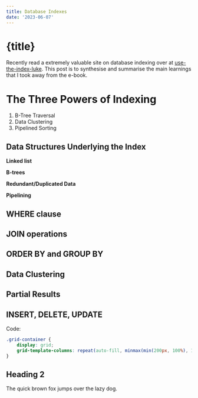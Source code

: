 ```yaml
---
title: Database Indexes
date: '2023-06-07'
---
```


# {title}

Recently read a extremely valuable site on database indexing over at [use-the-index-luke](https://use-the-index-luke.com/).
This post is to synthesise and summarise the main learnings that I took away from the e-book.

# The Three Powers of Indexing

1. B-Tree Traversal
1. Data Clustering
1. Pipelined Sorting

## Data Structures Underlying the Index

**Linked list**

**B-trees**

**Redundant/Duplicated Data**

**Pipelining**

## WHERE clause

## JOIN operations

## ORDER BY and GROUP BY

## Data Clustering

## Partial Results

## INSERT, DELETE, UPDATE

Code:

```css
.grid-container {
	display: grid;
	grid-template-columns: repeat(auto-fill, minmax(min(200px, 100%), 1fr));
}
```

## Heading 2

The quick brown fox jumps over the lazy dog.

